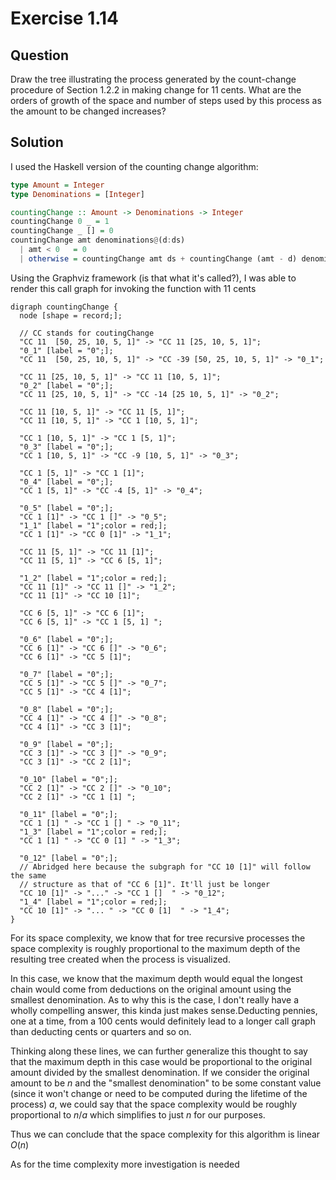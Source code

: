 # Exercise 1.14

## Question

Draw the tree illustrating the process generated by the count-change procedure of Section 1.2.2 in making change for 11 cents. What are the orders of growth of the space and number of steps used by this process as the amount to be changed increases?

## Solution

I used the Haskell version of the counting change algorithm:

```haskell
type Amount = Integer
type Denominations = [Integer]

countingChange :: Amount -> Denominations -> Integer
countingChange 0 _ = 1
countingChange _ [] = 0
countingChange amt denominations@(d:ds)
  | amt < 0   = 0
  | otherwise = countingChange amt ds + countingChange (amt - d) denominations
```

Using the Graphviz framework (is that what it's called?), I was able to render this call graph for invoking the function with 11 cents

```graphviz
digraph countingChange {
  node [shape = record;];

  // CC stands for coutingChange
  "CC 11  [50, 25, 10, 5, 1]" -> "CC 11 [25, 10, 5, 1]";
  "0_1" [label = "0";];
  "CC 11  [50, 25, 10, 5, 1]" -> "CC -39 [50, 25, 10, 5, 1]" -> "0_1";

  "CC 11 [25, 10, 5, 1]" -> "CC 11 [10, 5, 1]";
  "0_2" [label = "0";];
  "CC 11 [25, 10, 5, 1]" -> "CC -14 [25 10, 5, 1]" -> "0_2";

  "CC 11 [10, 5, 1]" -> "CC 11 [5, 1]";
  "CC 11 [10, 5, 1]" -> "CC 1 [10, 5, 1]";

  "CC 1 [10, 5, 1]" -> "CC 1 [5, 1]";
  "0_3" [label = "0";];
  "CC 1 [10, 5, 1]" -> "CC -9 [10, 5, 1]" -> "0_3";

  "CC 1 [5, 1]" -> "CC 1 [1]";
  "0_4" [label = "0";];
  "CC 1 [5, 1]" -> "CC -4 [5, 1]" -> "0_4";

  "0_5" [label = "0";];
  "CC 1 [1]" -> "CC 1 []" -> "0_5";
  "1_1" [label = "1";color = red;];
  "CC 1 [1]" -> "CC 0 [1]" -> "1_1";

  "CC 11 [5, 1]" -> "CC 11 [1]";
  "CC 11 [5, 1]" -> "CC 6 [5, 1]";

  "1_2" [label = "1";color = red;];
  "CC 11 [1]" -> "CC 11 []" -> "1_2";
  "CC 11 [1]" -> "CC 10 [1]";

  "CC 6 [5, 1]" -> "CC 6 [1]";
  "CC 6 [5, 1]" -> "CC 1 [5, 1] ";

  "0_6" [label = "0";];
  "CC 6 [1]" -> "CC 6 []" -> "0_6";
  "CC 6 [1]" -> "CC 5 [1]";

  "0_7" [label = "0";];
  "CC 5 [1]" -> "CC 5 []" -> "0_7";
  "CC 5 [1]" -> "CC 4 [1]";

  "0_8" [label = "0";];
  "CC 4 [1]" -> "CC 4 []" -> "0_8";
  "CC 4 [1]" -> "CC 3 [1]";

  "0_9" [label = "0";];
  "CC 3 [1]" -> "CC 3 []" -> "0_9";
  "CC 3 [1]" -> "CC 2 [1]";

  "0_10" [label = "0";];
  "CC 2 [1]" -> "CC 2 []" -> "0_10";
  "CC 2 [1]" -> "CC 1 [1] ";

  "0_11" [label = "0";];
  "CC 1 [1] " -> "CC 1 [] " -> "0_11";
  "1_3" [label = "1";color = red;];
  "CC 1 [1] " -> "CC 0 [1] " -> "1_3";

  "0_12" [label = "0";];
  // Abridged here because the subgraph for "CC 10 [1]" will follow the same
  // structure as that of "CC 6 [1]". It'll just be longer
  "CC 10 [1]" -> "..." -> "CC 1 []  " -> "0_12";
  "1_4" [label = "1";color = red;];
  "CC 10 [1]" -> "... " -> "CC 0 [1]  " -> "1_4";
}
```

For its space complexity, we know that for tree recursive processes the space complexity is roughly proportional to the maximum depth of the resulting tree created when the process is visualized.

In this case, we know that the maximum depth would equal the longest chain would come from deductions on the original amount using the smallest denomination. As to why this is the case, I don't really have a wholly compelling answer, this kinda just makes sense.Deducting pennies, one at a time, from a 100 cents would definitely lead to a longer call graph than deducting cents or quarters and so on.

Thinking along these lines, we can further generalize this thought to say that the maximum depth in this case would be proportional to the original amount divided by the smallest denomination. If we consider the original amount to be $n$ and the "smallest denomination" to be some constant value (since it won't change or need to be computed during the lifetime of the process) $a$, we could say that the space complexity would be roughly proportional to $n/a$ which simplifies to just $n$ for our purposes.

Thus we can conclude that the space complexity for this algorithm is linear $O(n)$

As for the time complexity more investigation is needed
